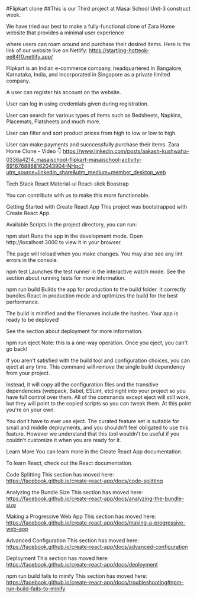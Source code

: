 #Flipkart clone
##This is our Third project at Masai School Unit-3 construct week.

We have tried our best to make a fully-functional clone of Zara Home website that provides a minimal user experience

where users can roam around and purchase their desired items. 
Here is the link of our website live on Netlify: https://startling-hotteok-ee84f0.netlify.app/

Flipkart is an Indian e-commerce company, headquartered in Bangalore, Karnataka, India, and incorporated in Singapore as a private limited company.

A user can register his account on the website.

User can log in using credentials given during registration.

User can search for various types of items such as Bedsheets, Napkins, Placemats, Flatsheets and much more.

User can filter and sort product prices from high to low or low to high.

User can make payments and succcessfully purchase their items. Zara Home Clone -
Video 👇 
https://www.linkedin.com/posts/aakash-kushwaha-0336a4214_masaischool-flipkart-masaischool-activity-6916768868162043904-NHpc?utm_source=linkedin_share&utm_medium=member_desktop_web

Tech Stack
React
Material-ui
React-slick
Boostrap

You can contribute with us to make this more functionable.

Getting Started with Create React App
This project was bootstrapped with Create React App.

Available Scripts
In the project directory, you can run:

npm start
Runs the app in the development mode.
Open http://localhost:3000 to view it in your browser.

The page will reload when you make changes.
You may also see any lint errors in the console.

npm test
Launches the test runner in the interactive watch mode.
See the section about running tests for more information.

npm run build
Builds the app for production to the build folder.
It correctly bundles React in production mode and optimizes the build for the best performance.

The build is minified and the filenames include the hashes.
Your app is ready to be deployed!

See the section about deployment for more information.

npm run eject
Note: this is a one-way operation. Once you eject, you can't go back!

If you aren't satisfied with the build tool and configuration choices, you can eject at any time. This command will remove the single build dependency from your project.

Instead, it will copy all the configuration files and the transitive dependencies (webpack, Babel, ESLint, etc) right into your project so you have full control over them. All of the commands except eject will still work, but they will point to the copied scripts so you can tweak them. At this point you're on your own.

You don't have to ever use eject. The curated feature set is suitable for small and middle deployments, and you shouldn't feel obligated to use this feature. However we understand that this tool wouldn't be useful if you couldn't customize it when you are ready for it.

Learn More
You can learn more in the Create React App documentation.

To learn React, check out the React documentation.

Code Splitting
This section has moved here: https://facebook.github.io/create-react-app/docs/code-splitting

Analyzing the Bundle Size
This section has moved here: https://facebook.github.io/create-react-app/docs/analyzing-the-bundle-size

Making a Progressive Web App
This section has moved here: https://facebook.github.io/create-react-app/docs/making-a-progressive-web-app

Advanced Configuration
This section has moved here: https://facebook.github.io/create-react-app/docs/advanced-configuration

Deployment
This section has moved here: https://facebook.github.io/create-react-app/docs/deployment

npm run build fails to minify
This section has moved here: https://facebook.github.io/create-react-app/docs/troubleshooting#npm-run-build-fails-to-minify


